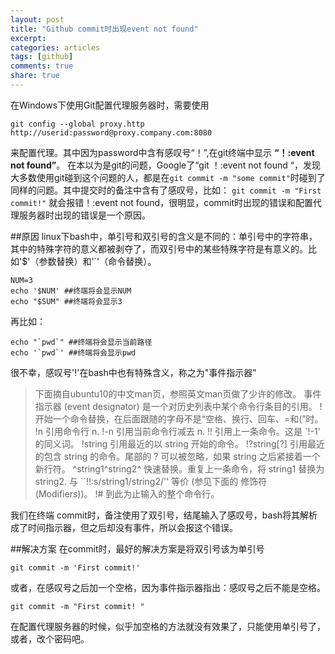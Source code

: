 ```yaml
---
layout: post
title: "Github commit时出现event not found"
excerpt: 
categories: articles
tags: [github]
comments: true
share: true
---
```


在Windows下使用Git配置代理服务器时，需要使用
```
git config --global proxy.http http://userid:password@proxy.company.com:8080
```
 来配置代理。其中因为password中含有感叹号“！”,在git终端中显示
 **“！:event not found”**。
 在本以为是git的问题，Google了“git ！:event not found “，发现大多数使用git碰到这个问题的人，都是在`git commit -m "some commit"`时碰到了同样的问题。其中提交时的备注中含有了感叹号，比如：
 `git commit -m "First commit!"`
就会报错！:event not found，很明显，commit时出现的错误和配置代理服务器时出现的错误是一个原因。

##原因
linux下bash中，单引号和双引号的含义是不同的：单引号中的字符串，其中的特殊字符的意义都被剥夺了，而双引号中的某些特殊字符是有意义的。比如'$'（参数替换）和'`'（命令替换）。

```
NUM=3
echo '$NUM' ##终端将会显示NUM
echo "$SUM" ##终端将会显示3
```

再比如：

```
echo "`pwd`" ##终端将会显示当前路径
echo '`pwd`' ##终端将会显示pwd
```

很不幸，感叹号'!'在bash中也有特殊含义，称之为"事件指示器"
> 下面摘自ubuntu10的中文man页，参照英文man页做了少许的修改。
事件指示器 (event designator) 是一个对历史列表中某个命令行条目的引用。
!      开始一个命令替换，在后面跟随的字母不是“空格、换行、回车、=和(”时。
!n     引用命令行 n.
!-n    引用当前命令行减去 n.
!!     引用上一条命令。这是 `!-1' 的同义词。
!string
引用最近的以 string 开始的命令。
!?string[?]
引用最近的包含 string 的命令。尾部的 ? 可以被忽略，如果 string 之后紧接着一个新行符。
^string1^string2^
快速替换。重复上一条命令，将 string1 替换为 string2.  与 ``!!:s/string1/string2/'' 等价 (参见下面的 修饰符 (Modifiers))。
!#     到此为止输入的整个命令行。

我们在终端 commit时，备注使用了双引号，结尾输入了感叹号，bash将其解析成了时间指示器，但之后却没有事件，所以会报这个错误。

##解决方案
在commit时，最好的解决方案是将双引号该为单引号

```
git commit -m 'First commit!'
```

或者，在感叹号之后加一个空格，因为事件指示器指出：感叹号之后不能是空格。

```
git commit -m "First commit! "
```

在配置代理服务器的时候，似乎加空格的方法就没有效果了，只能使用单引号了，或者，改个密码吧。